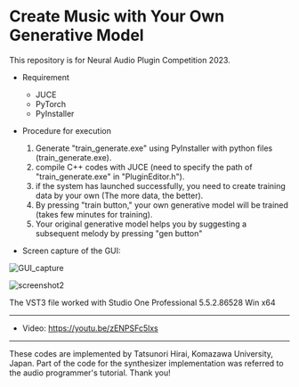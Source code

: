 # Create Music with Your Own Generative Model

This repository is for Neural Audio Plugin Competition 2023.

- Requirement
  - JUCE
  - PyTorch
  - PyInstaller

- Procedure for execution
  1. Generate "train_generate.exe" using PyInstaller with python files (train_generate.exe).
  2. compile C++ codes with JUCE (need to specify the path of "train_generate.exe" in "PluginEditor.h").
  3. if the system has launched successfully, you need to create training data by your own (The more data, the better).
  4. By pressing "train button," your own generative model will be trained (takes few minutes for training).
  5. Your original generative model helps you by suggesting a subsequent melody by pressing "gen button"




- Screen capture of the GUI:


![GUI_capture](https://user-images.githubusercontent.com/3185518/225596122-a8c30f61-961e-43d1-8ca2-0171472278da.png)


![screenshot2](https://user-images.githubusercontent.com/3185518/227249866-f477177e-6d32-42b3-9ba6-04e7faaf9d5f.png)


The VST3 file worked with Studio One Professional 5.5.2.86528 Win x64


---

- Video: 
https://youtu.be/zENPSFc5lxs


---

These codes are implemented by Tatsunori Hirai, Komazawa University, Japan.
Part of the code for the synthesizer implementation was referred to the audio programmer's tutorial.
Thank you!
